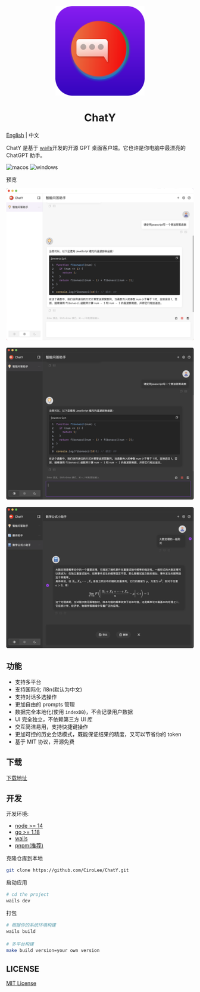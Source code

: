 <div align="center">
  <img src="./images/chaty-logo.svg" style="width: 240px" alt="banner" />
  <h1>ChatY</h1>
</div>

[English](README.md) | 中文

ChatY 是基于 [wails](https://github.com/wailsapp/wails)开发的开源 GPT 桌面客户端。它也许是你电脑中最漂亮的 ChatGPT 助手。

![macos](https://img.shields.io/badge/-macOS-black?style=flat-square&logo=apple&logoColor=white)
![windows](https://img.shields.io/badge/-Windows-blue?style=flat-square&logo=windows&logoColor=white)

预览

![chaty-light](images/chaty-1-light.png)  
<br/>
![chaty-dark](images/chaty-1-dark.png)  
<br/>
![chaty-math](images/chaty-dark-math-multi.png)

## 功能

- 支持多平台
- 支持国际化 i18n(默认为中文)
- 支持对话多选操作
- 更加自由的 prompts 管理
- 数据完全本地化(使用 `indexDB`)，不会记录用户数据
- UI 完全独立，不依赖第三方 UI 库
- 交互简洁易用，支持快捷键操作
- 更加可控的历史会话模式，既能保证结果的精度，又可以节省你的 token
- 基于 MIT 协议，开源免费

## 下载

[下载地址](https://github.com/CiroLee/ChatY/releases)

## 开发

开发环境:

- [node >= 14](https://nodejs.org/en/download/)
- [go >= 1.18](https://go.dev/)
- [wails](https://wails.io/)
- [pnpm(推荐)](https://pnpm.io/)

克隆仓库到本地

```bash
git clone https://github.com/CiroLee/ChatY.git
```

启动应用

```bash
# cd the project
wails dev
```

打包

```bash
# 根据你的系统环境构建
wails build

# 多平台构建
make build version=your own version
```

## LICENSE

[MIT License](https://github.com/CiroLee/ChatY/blob/main/LICENSE)
